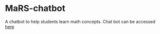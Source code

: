 # MaRS-chatbot
A chatbot to help students learn math concepts.
Chat bot can be accessed <a href=m.me/440923793316695>here</a>
